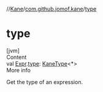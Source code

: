 //[Kane](../index.md)/[com.github.jomof.kane](index.md)/[type](type.md)



# type  
[jvm]  
Content  
val [Expr](../com.github.jomof.kane.impl/-expr/index.md).[type](type.md): [KaneType](../com.github.jomof.kane.impl.types/-kane-type/index.md)<*>  
More info  


Get the type of an expression.

  



